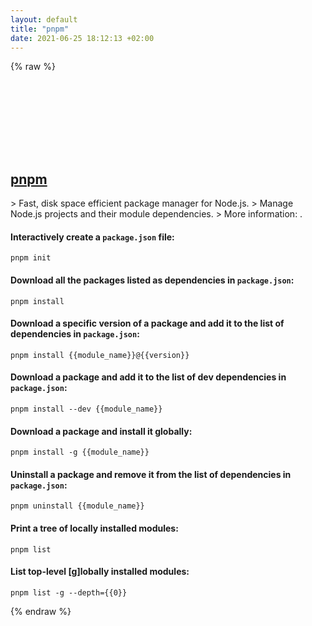 ```yaml
---
layout: default
title: "pnpm"
date: 2021-06-25 18:12:13 +02:00
---
```

{% raw %}
<h2 id="pnpm">
  <a href="/en/common/pnpm.html">pnpm</a> <a href="#pnpm"><svg class="icon">
    <use href="/assets/images/unicode_sprite.svg#link" />
  </svg></a>
</h2>
> Fast, disk space efficient package manager for Node.js.
> Manage Node.js projects and their module dependencies.
> More information: <https://pnpm.io>.

#### Interactively create a `package.json` file:
```shell
pnpm init
```
#### Download all the packages listed as dependencies in `package.json`:
```shell
pnpm install
```
#### Download a specific version of a package and add it to the list of dependencies in `package.json`:
```shell
pnpm install {{module_name}}@{{version}}
```
#### Download a package and add it to the list of dev dependencies in `package.json`:
```shell
pnpm install --dev {{module_name}}
```
#### Download a package and install it globally:
```shell
pnpm install -g {{module_name}}
```
#### Uninstall a package and remove it from the list of dependencies in `package.json`:
```shell
pnpm uninstall {{module_name}}
```
#### Print a tree of locally installed modules:
```shell
pnpm list
```
#### List top-level [g]lobally installed modules:
```shell
pnpm list -g --depth={{0}}
```
{% endraw %}
